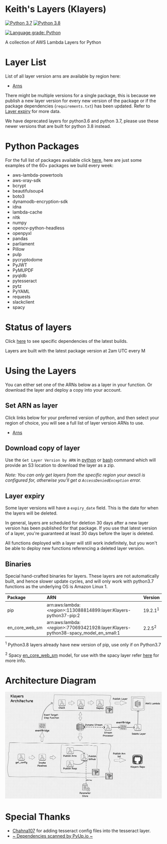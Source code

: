 # Keith's Layers (Klayers)

[![Python 3.7](https://img.shields.io/badge/python-3.7-green.svg)](https://www.python.org/downloads/release/python-375/)  [![Python 3.8](https://img.shields.io/badge/python-3.8-green.svg)](https://www.python.org/downloads/release/python-380/)

[![Language grade: Python](https://img.shields.io/lgtm/grade/python/g/keithrozario/Klayers.svg?logo=lgtm&logoWidth=18)](https://lgtm.com/projects/g/keithrozario/Klayers/context:python)

A collection of AWS Lambda Layers for Python

# Layer List

List of all layer version arns are available by region here:

* [Arns](deployments/python3.8/arns)

There might be multiple versions for a single package, this is because we publish a new layer version for every new version of the package or if the package dependencies (`requirements.txt`) has been updated. Refer to [Layer expiry](#Layer-expiry) for more data.

We have deprecated layers for python3.6 and python 3.7, please use these newer versions that are built for python 3.8 instead.

# Python Packages

For the full list of packages available click [here](pipeline/config/Klayers-prodp38/packages.csv), here are just some examples of the 60+ packages we build every week:

* aws-lambda-powertools
* aws-xray-sdk
* bcrypt
* beautifulsoup4
* boto3
* dynamodb-encryption-sdk
* idna
* lambda-cache
* nltk
* numpy
* opencv-python-headless
* openpyxl
* pandas
* parliament
* Pillow
* pulp
* pycryptodome
* PyJWT
* PyMUPDF
* pyqldb
* pytesseract
* pytz
* PyYAML
* requests
* slackclient
* spacy

# Status of layers

Click [here](https://pyup.io/account/repos/github/keithrozario/Klayers/settings/) to see specific dependencies of the latest builds.

Layers are built with the latest package version at 2am UTC every M

# Using the Layers

You can either set one of the ARNs below as a layer in your function. Or download the layer and deploy a copy into your account.

## Set ARN as layer

Click links below for your preferred version of python, and then select your region of choice, you will see a full list of layer version ARNs to use.

 * [Arns](deployments/python3.8/arns)

## Download copy of layer

Use the `Get Layer Version by ARN` in [python](https://boto3.amazonaws.com/v1/documentatio/api/latest/reference/services/lambda.html#Lambda.Client.get_layer_version_by_arn) or [bash](https://docs.aws.amazon.com/cli/latest/reference/lambda/get-layer-version-by-arn.html) command which will provide an S3 location to download the layer as a zip. 

*Note: You can only get layers from the specific region your awscli is configured for, otherwise you'll get a `AccessDeniedException` error.*

## Layer expiry

Some layer versions will have a `expiry_date` field. This is the date for when the layers will be deleted.

In general, layers are scheduled for deletion 30 days after a new layer version has been published for that package. If you use that latest version of a layer, you're guaranteed at least 30 days before the layer is deleted.

All functions deployed with a layer will still work indefinitely, but you won't be able to deploy new functions referencing a deleted layer version.

## Binaries

Special hand-crafted binaries for layers. These layers are not automatically built, and hence slower update cycles, and will only work with python3.7 functions as the underlying OS is Amazon Linux 1.

| Package        | ARN                                                                             | Version    |         
| :------------- |:------------------------------------------------------------------------------- | ---------- | 
| pip            | arn:aws:lambda:\<*region*>:113088814899:layer:Klayers-python37-pip:2            | 19.2.1<sup>1</sup>|     |
| en_core_web_sm | arn:aws:lambda:\<*region*>:770693421928:layer:Klayers-python38-spacy_model_en_small:1 | 2.2.5<sup>2</sup>|

<sup>1</sup> Python3.8 layers already have new version of pip, use only if on Python3.7

<sup>2</sup> Spacy [en_core_web_sm](https://spacy.io/models/en) model, for use with the spacy layer refer [here](https://github.com/keithrozario/Klayers/issues/97) for more info.

# Architecture Diagram

![Screenshot](documentation/Klayers-Architecture.png)

# Special Thanks

* [Chahna107](https://github.com/chahna107) for adding tesseract config files into the tesseract layer.
* [ ~ Dependencies scanned by PyUp.io ~ ](https://pyup.io/)